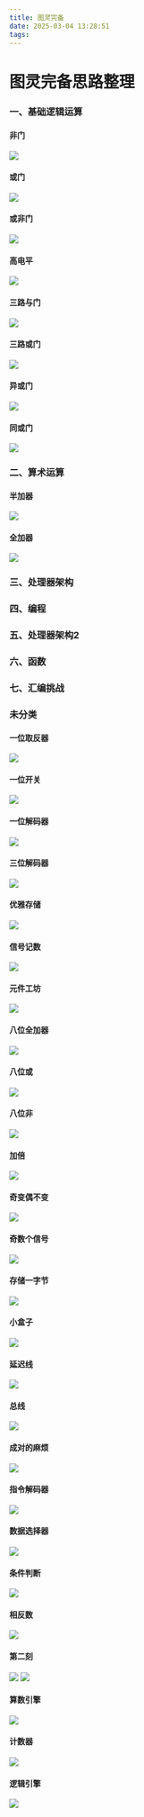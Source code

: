 ```yaml
---
title: 图灵完备
date: 2025-03-04 13:28:51
tags:
---
```

# 图灵完备思路整理
### 一、基础逻辑运算
#### 非门
![](非门.png)
#### 或门
![](或门.png)
#### 或非门
![](或非门.png)
#### 高电平
![](高电平.png)
#### 三路与门
![](三路与门.png)
#### 三路或门
![](三路或门.png)
#### 异或门
![](异或门.png)
#### 同或门
![](同或门.png)

### 二、算术运算
#### 半加器
![](半加器.png)
#### 全加器
![](全加器.png)
### 三、处理器架构
### 四、编程
### 五、处理器架构2
### 六、函数
### 七、汇编挑战
### 未分类
#### 一位取反器
![](一位取反器.png)
#### 一位开关
![](一位开关.png)
#### 一位解码器
![](一位解码器.png)
#### 三位解码器
![](三位解码器.png)
#### 优雅存储
![](优雅存储.png)
#### 信号记数
![](信号记数.png)
#### 元件工坊
![](元件工坊.png)
#### 八位全加器
![](八位全加器.png)
#### 八位或
![](八位或.png)
#### 八位非
![](八位非.png)
#### 加倍
![](加倍.png)
#### 奇变偶不变
![](奇变偶不变.png)
#### 奇数个信号
![](奇数个信号.png)
#### 存储一字节
![](存储一字节.png)
#### 小盒子
![](小盒子.png)
#### 延迟线
![](延迟线.png)
#### 总线
![](总线.png)
#### 成对的麻烦
![](成对的麻烦.png)
#### 指令解码器
![](指令解码器.png)
#### 数据选择器
![](数据选择器.png)
#### 条件判断
![](条件判断.png)
#### 相反数
![](相反数.png)
#### 第二刻
![](第二刻.png)
![](第二刻2.png)
#### 算数引擎
![](算数引擎.png)
#### 计数器
![](计数器.png)
#### 逻辑引擎
![](逻辑引擎.png)


